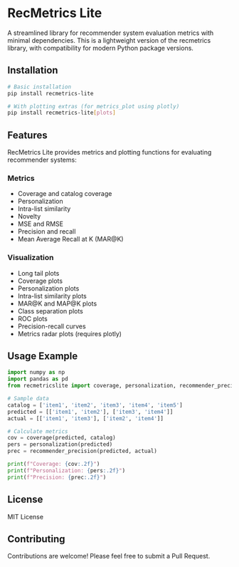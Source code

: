 # RecMetrics Lite

A streamlined library for recommender system evaluation metrics with minimal dependencies. This is a lightweight version of the recmetrics library, with compatibility for modern Python package versions.

## Installation

```bash
# Basic installation
pip install recmetrics-lite

# With plotting extras (for metrics_plot using plotly)
pip install recmetrics-lite[plots]
```

## Features

RecMetrics Lite provides metrics and plotting functions for evaluating recommender systems:

### Metrics

- Coverage and catalog coverage
- Personalization 
- Intra-list similarity
- Novelty
- MSE and RMSE
- Precision and recall
- Mean Average Recall at K (MAR@K)

### Visualization

- Long tail plots
- Coverage plots
- Personalization plots
- Intra-list similarity plots
- MAR@K and MAP@K plots
- Class separation plots
- ROC plots
- Precision-recall curves
- Metrics radar plots (requires plotly)

## Usage Example

```python
import numpy as np
import pandas as pd
from recmetricslite import coverage, personalization, recommender_precision

# Sample data
catalog = ['item1', 'item2', 'item3', 'item4', 'item5']
predicted = [['item1', 'item2'], ['item3', 'item4']]
actual = [['item1', 'item3'], ['item2', 'item4']]

# Calculate metrics
cov = coverage(predicted, catalog)
pers = personalization(predicted)
prec = recommender_precision(predicted, actual)

print(f"Coverage: {cov:.2f}")
print(f"Personalization: {pers:.2f}")
print(f"Precision: {prec:.2f}")
```

## License

MIT License

## Contributing

Contributions are welcome! Please feel free to submit a Pull Request.